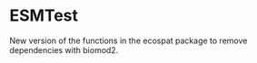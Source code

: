 # ESMTest

New version of the functions in the ecospat package to remove dependencies with biomod2.
